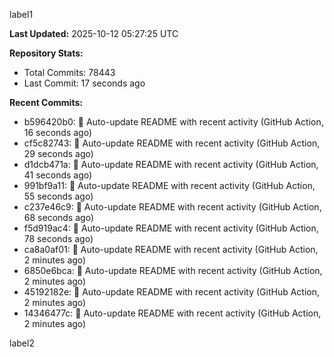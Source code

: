 
label1 
<!-- ACTIVITY_START -->
**Last Updated:** 2025-10-12 05:27:25 UTC

**Repository Stats:**
- Total Commits: 78443
- Last Commit: 17 seconds ago

**Recent Commits:**
- b596420b0: 🤖 Auto-update README with recent activity (GitHub Action, 16 seconds ago)
- cf5c82743: 🤖 Auto-update README with recent activity (GitHub Action, 29 seconds ago)
- d1dcb471a: 🤖 Auto-update README with recent activity (GitHub Action, 41 seconds ago)
- 991bf9a11: 🤖 Auto-update README with recent activity (GitHub Action, 55 seconds ago)
- c237e46c9: 🤖 Auto-update README with recent activity (GitHub Action, 68 seconds ago)
- f5d919ac4: 🤖 Auto-update README with recent activity (GitHub Action, 78 seconds ago)
- ca8a0af01: 🤖 Auto-update README with recent activity (GitHub Action, 2 minutes ago)
- 6850e6bca: 🤖 Auto-update README with recent activity (GitHub Action, 2 minutes ago)
- 45192182e: 🤖 Auto-update README with recent activity (GitHub Action, 2 minutes ago)
- 14346477c: 🤖 Auto-update README with recent activity (GitHub Action, 2 minutes ago)
<!-- ACTIVITY_END -->

label2
